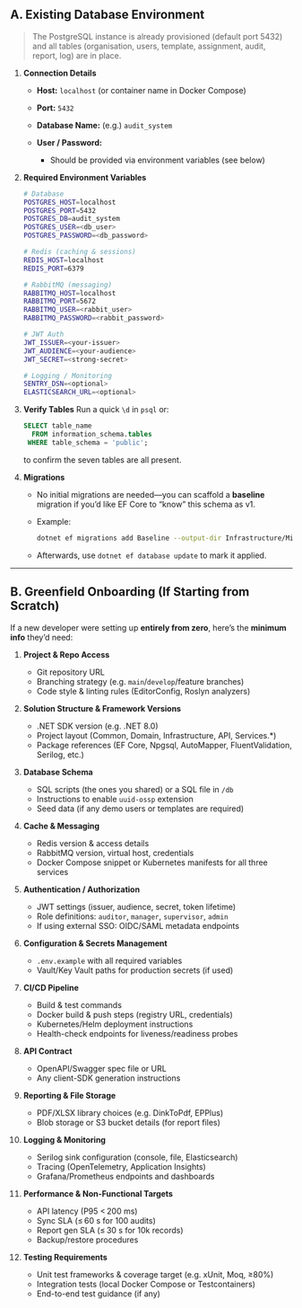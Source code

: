 ## A. Existing Database Environment

> The PostgreSQL instance is already provisioned (default port 5432) and all tables (organisation, users, template, assignment, audit, report, log) are in place.

1. **Connection Details**

   * **Host:** `localhost` (or container name in Docker Compose)
   * **Port:** `5432`
   * **Database Name:** (e.g.) `audit_system`
   * **User / Password:**

     * Should be provided via environment variables (see below)

2. **Required Environment Variables**

   ```bash
   # Database
   POSTGRES_HOST=localhost
   POSTGRES_PORT=5432
   POSTGRES_DB=audit_system
   POSTGRES_USER=<db_user>
   POSTGRES_PASSWORD=<db_password>

   # Redis (caching & sessions)
   REDIS_HOST=localhost
   REDIS_PORT=6379

   # RabbitMQ (messaging)
   RABBITMQ_HOST=localhost
   RABBITMQ_PORT=5672
   RABBITMQ_USER=<rabbit_user>
   RABBITMQ_PASSWORD=<rabbit_password>

   # JWT Auth
   JWT_ISSUER=<your-issuer>
   JWT_AUDIENCE=<your-audience>
   JWT_SECRET=<strong-secret>

   # Logging / Monitoring
   SENTRY_DSN=<optional>
   ELASTICSEARCH_URL=<optional>
   ```

3. **Verify Tables**
   Run a quick `\d` in `psql` or:

   ```sql
   SELECT table_name 
     FROM information_schema.tables 
    WHERE table_schema = 'public';
   ```

   to confirm the seven tables are all present.

4. **Migrations**

   * No initial migrations are needed—you can scaffold a **baseline** migration if you’d like EF Core to “know” this schema as v1.
   * Example:

     ```bash
     dotnet ef migrations add Baseline --output-dir Infrastructure/Migrations
     ```
   * Afterwards, use `dotnet ef database update` to mark it applied.

---

## B. Greenfield Onboarding (If Starting from Scratch)

If a new developer were setting up **entirely from zero**, here’s the **minimum info** they’d need:

1. **Project & Repo Access**

   * Git repository URL
   * Branching strategy (e.g. `main`/`develop`/feature branches)
   * Code style & linting rules (EditorConfig, Roslyn analyzers)

2. **Solution Structure & Framework Versions**

   * .NET SDK version (e.g. .NET 8.0)
   * Project layout (Common, Domain, Infrastructure, API, Services.\*)
   * Package references (EF Core, Npgsql, AutoMapper, FluentValidation, Serilog, etc.)

3. **Database Schema**

   * SQL scripts (the ones you shared) or a SQL file in `/db`
   * Instructions to enable `uuid-ossp` extension
   * Seed data (if any demo users or templates are required)

4. **Cache & Messaging**

   * Redis version & access details
   * RabbitMQ version, virtual host, credentials
   * Docker Compose snippet or Kubernetes manifests for all three services

5. **Authentication / Authorization**

   * JWT settings (issuer, audience, secret, token lifetime)
   * Role definitions: `auditor`, `manager`, `supervisor`, `admin`
   * If using external SSO: OIDC/SAML metadata endpoints

6. **Configuration & Secrets Management**

   * `.env.example` with all required variables
   * Vault/Key Vault paths for production secrets (if used)

7. **CI/CD Pipeline**

   * Build & test commands
   * Docker build & push steps (registry URL, credentials)
   * Kubernetes/Helm deployment instructions
   * Health-check endpoints for liveness/readiness probes

8. **API Contract**

   * OpenAPI/Swagger spec file or URL
   * Any client-SDK generation instructions

9. **Reporting & File Storage**

   * PDF/XLSX library choices (e.g. DinkToPdf, EPPlus)
   * Blob storage or S3 bucket details (for report files)

10. **Logging & Monitoring**

    * Serilog sink configuration (console, file, Elasticsearch)
    * Tracing (OpenTelemetry, Application Insights)
    * Grafana/Prometheus endpoints and dashboards

11. **Performance & Non-Functional Targets**

    * API latency (P95 < 200 ms)
    * Sync SLA (≤ 60 s for 100 audits)
    * Report gen SLA (≤ 30 s for 10k records)
    * Backup/restore procedures

12. **Testing Requirements**

    * Unit test frameworks & coverage target (e.g. xUnit, Moq, ≥80%)
    * Integration tests (local Docker Compose or Testcontainers)
    * End-to-end test guidance (if any)